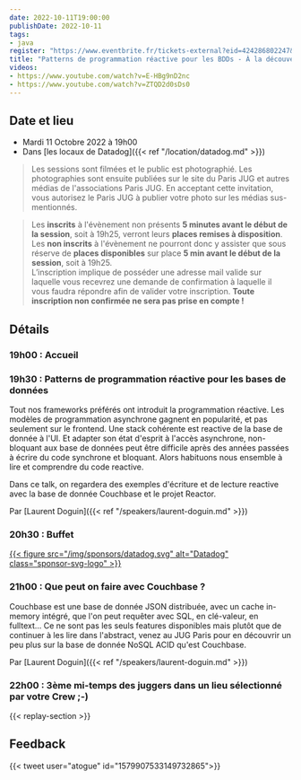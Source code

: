 ```yaml
---
date: 2022-10-11T19:00:00
publishDate: 2022-10-11
tags:
- java
register: "https://www.eventbrite.fr/tickets-external?eid=424286802247&ref=etckt"
title: "Patterns de programmation réactive pour les BDDs - À la découverte de Couchbase"
videos:
- https://www.youtube.com/watch?v=E-HBg9nD2nc
- https://www.youtube.com/watch?v=ZTQD2d0sDs0
---
```


## Date et lieu

* Mardi 11 Octobre 2022 à 19h00
* Dans [les locaux de Datadog]({{< ref "/location/datadog.md" >}})

> Les sessions sont filmées et le public est photographié. Les photographies sont ensuite publiées sur le site du Paris JUG et autres médias de l'associations Paris JUG. En acceptant cette invitation, vous autorisez le Paris JUG à publier votre photo sur les médias sus-mentionnés.

> Les **inscrits** à l'évènement non présents **5 minutes avant le début de la session**, soit à 19h25, verront leurs **places remises à disposition**.  
Les **non inscrits** à l'évènement ne pourront donc y assister que sous réserve de **places disponibles** sur place **5 min avant le début de la session**, soit à 19h25.  
L’inscription implique de posséder une adresse mail valide sur laquelle vous recevrez une demande de confirmation à laquelle il vous faudra répondre afin de valider votre inscription.
**Toute inscription non confirmée ne sera pas prise en compte !**

## Détails

### 19h00 : Accueil

### 19h30 : Patterns de programmation réactive pour les bases de données

Tout nos frameworks préférés ont introduit la programmation réactive.
Les modèles de programmation asynchrone gagnent en popularité, et pas seulement sur le frontend. Une stack cohérente est reactive de la base de donnée à l'UI.
Et adapter son état d'esprit à l'accès asynchrone, non-bloquant aux base de données peut être difficile après des années passées à écrire du code synchrone et bloquant. Alors habituons nous ensemble à lire et comprendre du code reactive.

Dans ce talk, on regardera des exemples d'écriture et de lecture reactive avec la base de donnée Couchbase et le projet Reactor.

Par [Laurent Doguin]({{< ref "/speakers/laurent-doguin.md" >}})

### 20h30 : Buffet

[{{< figure src="/img/sponsors/datadog.svg" alt="Datadog" class="sponsor-svg-logo" >}}](https://www.datadoghq.com/)

### 21h00 : Que peut on faire avec Couchbase ?

Couchbase est une base de donnée JSON distribuée, avec un cache in-memory intégré, que l'on peut requêter avec SQL, en clé-valeur, en fulltext...
Ce ne sont pas les seuls features disponibles mais plutôt que de continuer à les lire dans l'abstract, venez au JUG Paris pour en découvrir un peu plus sur la base de donnée NoSQL ACID qu'est Couchbase.

Par [Laurent Doguin]({{< ref "/speakers/laurent-doguin.md" >}})

### 22h00 : 3ème mi-temps des juggers dans un lieu sélectionné par votre Crew ;-)

{{< replay-section >}}

## Feedback

{{< tweet user="atogue" id="1579907533149732865">}}
